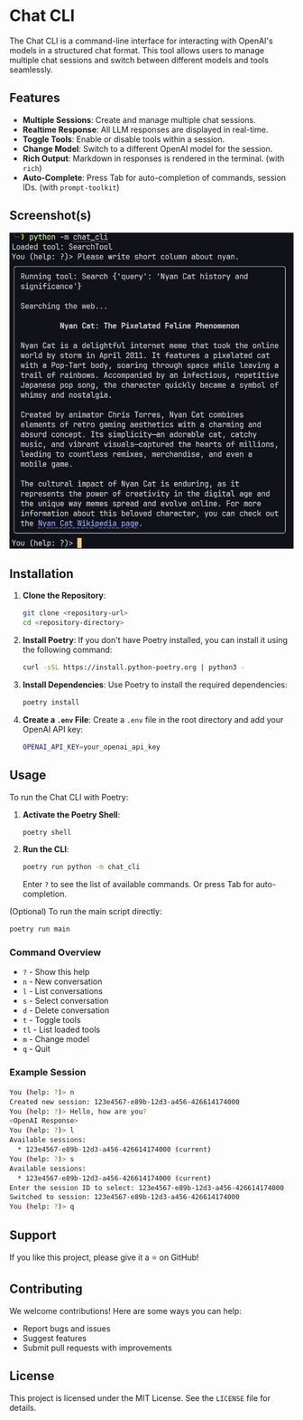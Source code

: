 # Chat CLI

The Chat CLI is a command-line interface for interacting with OpenAI's models in a structured chat format. This tool allows users to manage multiple chat sessions and switch between different models and tools seamlessly.

## Features

- **Multiple Sessions**: Create and manage multiple chat sessions.
- **Realtime Response**: All LLM responses are displayed in real-time.
- **Toggle Tools**: Enable or disable tools within a session.
- **Change Model**: Switch to a different OpenAI model for the session.
- **Rich Output**: Markdown in responses is rendered in the terminal. (with `rich`)
- **Auto-Complete**: Press Tab for auto-completion of commands, session IDs. (with `prompt-toolkit`)

## Screenshot(s)

![Screenshot](images/screenshot-1.png)

## Installation

1. **Clone the Repository**:

   ```sh
   git clone <repository-url>
   cd <repository-directory>
   ```

2. **Install Poetry**:
   If you don't have Poetry installed, you can install it using the following command:

   ```sh
   curl -sSL https://install.python-poetry.org | python3 -
   ```

3. **Install Dependencies**:
   Use Poetry to install the required dependencies:

   ```sh
   poetry install
   ```

4. **Create a `.env` File**:
   Create a `.env` file in the root directory and add your OpenAI API key:

   ```sh
   OPENAI_API_KEY=your_openai_api_key
   ```

## Usage

To run the Chat CLI with Poetry:

1. **Activate the Poetry Shell**:

   ```sh
   poetry shell
   ```

2. **Run the CLI**:

   ```sh
   poetry run python -m chat_cli
   ```

   Enter `?` to see the list of available commands.
   Or press Tab for auto-completion.

(Optional) To run the main script directly:

   ```sh
   poetry run main
   ```

### Command Overview

- `?` - Show this help
- `n` - New conversation
- `l` - List conversations
- `s` - Select conversation
- `d` - Delete conversation
- `t` - Toggle tools
- `tl` - List loaded tools
- `m` - Change model
- `q` - Quit

### Example Session

```sh
You (help: ?)> n
Created new session: 123e4567-e89b-12d3-a456-426614174000
You (help: ?)> Hello, how are you?
<OpenAI Response>
You (help: ?)> l
Available sessions:
  * 123e4567-e89b-12d3-a456-426614174000 (current)
You (help: ?)> s
Available sessions:
  * 123e4567-e89b-12d3-a456-426614174000 (current)
Enter the session ID to select: 123e4567-e89b-12d3-a456-426614174000
Switched to session: 123e4567-e89b-12d3-a456-426614174000
You (help: ?)> q
```

## Support

If you like this project, please give it a ⭐ on GitHub!

## Contributing

We welcome contributions! Here are some ways you can help:

- Report bugs and issues
- Suggest features
- Submit pull requests with improvements

## License

This project is licensed under the MIT License. See the `LICENSE` file for details.
